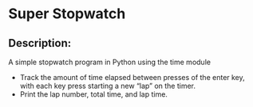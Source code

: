 # Super Stopwatch
## Description:
A simple stopwatch program in Python using the time module
* Track the amount of time elapsed between presses of the enter key,
with each key press starting a new “lap” on the timer.
* Print the lap number, total time, and lap time.

